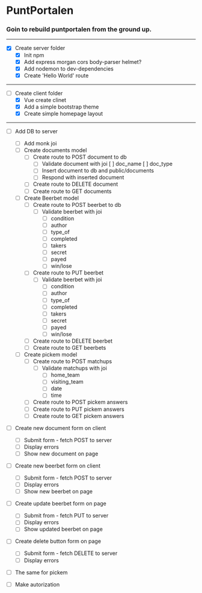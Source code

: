 # PuntPortalen
### Goin to rebuild puntportalen from the ground up.
---

* [x] Create server folder
    * [x] Init npm
    * [x] Add express morgan cors body-parser helmet?
    * [x] Add nodemon to dev-dependencies
    * [x] Create 'Hello World' route
---
* [ ] Create client folder
    * [x] Vue create clinet
    * [x] Add a simple bootstrap theme
    * [x] Create simple homepage layout
---
* [ ] Add DB to server
    * [ ] Add monk joi
    * [ ] Create documents model
        * [ ] Create route to POST document to db
            * [ ] Validate document with joi
                [ ] doc_name
                [ ] doc_type
            * [ ] Insert document to db and public/documents
            * [ ] Respond with inserted document
        * [ ] Create route to DELETE document
        * [ ] Create route to GET documents
    * [ ] Create Beerbet model
        * [ ] Create route to POST beerbet to db
            * [ ] Validate beerbet with joi
                * [ ] condition
                * [ ] author
                * [ ] type_of
                * [ ] completed
                * [ ] takers
                * [ ] secret
                * [ ] payed
                * [ ] win/lose
        * [ ] Create route to PUT beerbet
            * [ ] Validate beerbet with joi
                * [ ] condition
                * [ ] author
                * [ ] type_of
                * [ ] completed
                * [ ] takers
                * [ ] secret
                * [ ] payed
                * [ ] win/lose
        * [ ] Create route to DELETE beerbet
        * [ ] Create route to GET beerbets        
    * [ ] Create pickem model
        * [ ] Create route to POST matchups
            * [ ] Validate matchups with joi
                * [ ] home_team
                * [ ] visiting_team
                * [ ] date
                * [ ] time
        * [ ] Create route to POST pickem answers
        * [ ] Create route to PUT pickem answers
        * [ ] Create route to GET pickem answers

* [ ] Create new document form on client
    * [ ] Submit form - fetch POST to server
    * [ ] Display errors
    * [ ] Show new document on page
* [ ] Create new beerbet form on client
    * [ ] Submit form - fetch POST to server
    * [ ] Display errors
    * [ ] Show new beerbet on page
* [ ] Create update beerbet form on page
    * [ ] Submit from - fetch PUT to server
    * [ ] Display errors
    * [ ] Show updated beerbet on page
* [ ] Create delete button form on page
    * [ ] Submit form - fetch DELETE to server
    * [ ] Display errors
* [ ] The same for pickem 

* [ ] Make autorization
    
